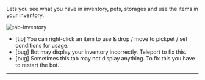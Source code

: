Lets you see what you have in inventory, pets, storages and use the items in your inventory.

![tab-inventory](https://user-images.githubusercontent.com/88906665/183354311-7dc78be7-e8d3-4ce5-a134-81de25e63187.png)

*   \[tip\] You can right-click an item to use & drop / move to pickpet / set conditions for usage.
*   \[bug\] Bot may display your inventory incorrectly. Teleport to fix this.
*   \[bug\] Sometimes this tab may not display anything. To fix this you have to restart the bot.

---